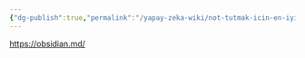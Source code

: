 ```yaml
---
{"dg-publish":true,"permalink":"/yapay-zeka-wiki/not-tutmak-icin-en-iyi-uygulama-obsidian/"}
---
```


https://obsidian.md/